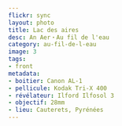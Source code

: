 ```yaml
---
flickr: sync
layout: photo
title: Lac des aires
desc: An Aer・Au fil de l'eau
category: au-fil-de-l-eau
image: 3
tags:
- front
metadata:
- boitier: Canon AL-1
- pellicule: Kodak Tri-X 400
- révélateur: Ilford Ilfosol 3
- objectif: 28mm
- lieu: Cauterets, Pyrénées
---
```

